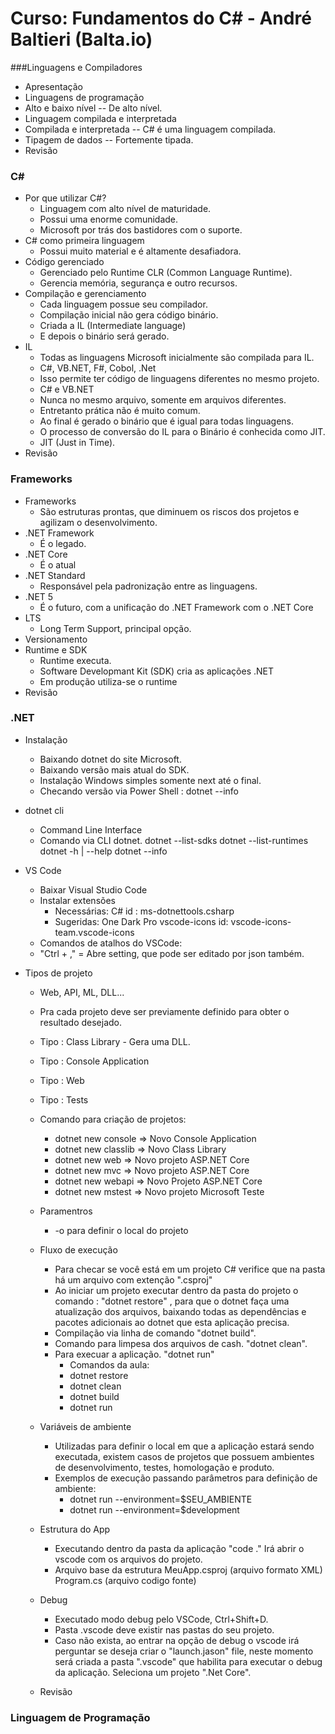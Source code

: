 # Curso: Fundamentos do C# - André Baltieri (Balta.io)

###Linguagens e Compiladores
  - Apresentação
  - Linguagens de programação
  - Alto e baixo nível
    -- De alto nível.
  - Linguagem compilada e interpretada
  - Compilada e interpretada
    -- C# é uma linguagem compilada.
  - Tipagem de dados
    -- Fortemente tipada.
  - Revisão

### C#
 - Por que utilizar C#?
   - Linguagem com alto nível de maturidade.
   - Possui uma enorme comunidade.
   - Microsoft por trás dos bastidores com o suporte.
 - C# como primeira linguagem
   - Possui muito material e é altamente desafiadora.
 - Código gerenciado
   - Gerenciado pelo Runtime CLR (Common Language Runtime). 
   - Gerencia memória, segurança e outro recursos.
 - Compilação e gerenciamento
   - Cada linguagem possue seu compilador.
   - Compilação inicial não gera código binário.
   - Criada a IL (Intermediate language)
   - E depois o binário será gerado.
 - IL
   - Todas as linguagens Microsoft inicialmente são compilada para IL.
   - C#, VB.NET, F#, Cobol, .Net
   - Isso permite ter código de linguagens diferentes no mesmo projeto.
   - C# e VB.NET 
   - Nunca no mesmo arquivo, somente em arquivos diferentes.
   - Entretanto prática não é muito comum.
   - Ao final é gerado o binário que é igual para todas linguagens.
   - O processo de conversão do IL para o Binário é conhecida como JIT.
   - JIT (Just in Time).
 - Revisão

### Frameworks

  - Frameworks
    - São estruturas prontas, que diminuem os riscos dos projetos e agilizam o desenvolvimento.
  - .NET Framework
    - É o legado.
  - .NET Core
    - É o atual
  - .NET Standard
    - Responsável pela padronização entre as linguagens.
  - .NET 5
    - É o futuro, com a unificação do .NET Framework com o .NET Core 
  - LTS
    - Long Term Support, principal opção.
  - Versionamento
  - Runtime e SDK
    - Runtime executa.
    - Software Developmant Kit (SDK) cria as aplicações .NET
    - Em produção utiliza-se o runtime
  - Revisão

### .NET

  - Instalação
    - Baixando dotnet do site Microsoft.
    - Baixando versão mais atual do SDK.
    - Instalação Windows simples somente next até o final.
    - Checando versão via Power Shell : dotnet --info

  - dotnet cli
    - Command Line Interface
    - Comando via CLI dotnet.
      dotnet --list-sdks
      dotnet --list-runtimes
      dotnet -h | --help
      dotnet --info

  - VS Code
    - Baixar Visual Studio Code
    - Instalar extensões
      - Necessárias:
        C# id : ms-dotnettools.csharp
      - Sugeridas:
        One Dark Pro
        vscode-icons id: vscode-icons-team.vscode-icons
    - Comandos de atalhos do VSCode:
    - "Ctrl + ," = Abre setting, que pode ser editado por json também.

  - Tipos de projeto
    - Web, API, ML, DLL...
    - Pra cada projeto deve ser previamente definido para obter o resultado desejado.
    - Tipo : Class Library - Gera uma DLL.
    - Tipo : Console Application
    - Tipo : Web
    - Tipo : Tests
    - Comando para criação de projetos:
      - dotnet new console 	=> Novo Console Application
      - dotnet new classlib 	=> Novo Class Library
      - dotnet new web 		=> Novo projeto ASP.NET Core
      - dotnet new mvc 		=> Novo projeto ASP.NET Core
      - dotnet new webapi 	=> Novo Projeto ASP.NET Core
      - dotnet new mstest 	=> Novo projeto Microsoft Teste
    - Paramentros
      - -o para definir o local do projeto

    - Fluxo de execução
      - Para checar se você está em um projeto C# verifice que na pasta há um arquivo com extenção ".csproj"
      - Ao iniciar um projeto executar dentro da pasta do projeto o comando : "dotnet restore" , para que o dotnet faça uma atualização dos arquivos, baixando todas as dependências e pacotes adicionais ao dotnet que esta aplicação precisa.
      - Compilação via linha de comando "dotnet build".
      - Comando para limpesa dos arquivos de cash. "dotnet clean".
      - Para execuar a aplicação. "dotnet run"
        -  Comandos da aula:
          - dotnet restore
          - dotnet clean
          - dotnet build
          - dotnet run

    - Variáveis de ambiente
      - Utilizadas para definir o local em que a aplicação estará sendo executada, existem casos de projetos que possuem ambientes de desenvolvimento, testes, homologação e produto. 
      - Exemplos de execução passando parâmetros para definição de ambiente:
        - dotnet run --environment=$SEU_AMBIENTE
        - dotnet run --environment=$development

    - Estrutura do App
      - Executando dentro da pasta da aplicação "code ." Irá abrir o vscode com os arquivos do projeto.
      - Arquivo base da estrutura
        MeuApp.csproj (arquivo formato XML)
        Program.cs  (arquivo codigo fonte)

    - Debug
      - Executado modo debug pelo VSCode, Ctrl+Shift+D.
      - Pasta .vscode deve existir nas pastas do seu projeto.
      - Caso não exista, ao entrar na opção de debug o vscode irá perguntar se deseja criar o "launch.jason" file, neste momento será criada a pasta ".vscode" que habilita para executar o debug da aplicação. Seleciona um projeto ".Net Core".

    - Revisão

### Linguagem de Programação

